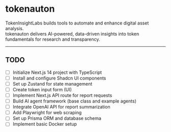 # tokenauton

TokenInsightLabs builds tools to automate and enhance digital asset analysis.  
tokenauton delivers AI-powered, data-driven insights into token fundamentals for research and transparency.

---

## TODO

- [ ] Initialize Next.js 14 project with TypeScript
- [ ] Install and configure Shadcn UI components
- [ ] Set up Zustand for state management
- [ ] Create token input form (UI)
- [ ] Implement Next.js API route for report requests
- [ ] Build AI agent framework (base class and example agents)
- [ ] Integrate OpenAI API for report summarization
- [ ] Add Playwright for web scraping
- [ ] Set up Prisma ORM and database schema
- [ ] Implement basic Docker setup
